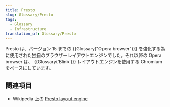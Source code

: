```yaml
---
title: Presto
slug: Glossary/Presto
tags:
  - Glossary
  - Infrastructure
translation_of: Glossary/Presto
---
```

Presto は、バージョン 15 までの {{Glossary("Opera browser")}} を強化する為に使用された独自のブラウザーレイアウトエンジンでした。それ以降の Opera browser は、 {{Glossary('Blink')}} レイアウトエンジンを使用する Chromium をベースにしています。

## 関連項目

- Wikipedia 上の [Presto layout engine](http://en.wikipedia.org/wiki/Presto_%28layout_engine%29)

